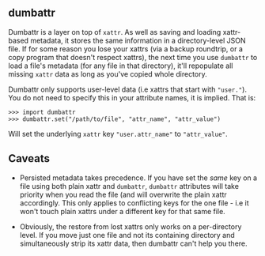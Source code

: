dumbattr
--------

Dumbattr is a layer on top of `xattr`. As well as saving and loading xattr-based metadata, it stores the same information in a directory-level JSON file. If for some reason you lose your xattrs (via a backup roundtrip, or a copy program that doesn't respect xattrs), the next time you use `dumbattr` to load a file's metadata (for any file in that directory), it'll repopulate all missing `xattr` data as long as you've copied whole directory.

Dumbattr only supports user-level data (i.e xattrs that start with `"user."`). You do not need to specify this in your attribute names, it is implied. That is:

	>>> import dumbattr
	>>> dumbattr.set("/path/to/file", "attr_name", "attr_value")

Will set the underlying `xattr` key `"user.attr_name"` to `"attr_value"`.

Caveats
-------

 - Persisted metadata takes precedence. If you have set the *same* key on a file using both plain xattr and `dumbattr`, `dumbattr` attributes will take priority when you read the file (and will overwrite the plain xattr accordingly. This only applies to conflicting keys for the one file - i.e it won't touch plain xattrs under a different key for that same file.

 - Obviously, the restore from lost xattrs only works on a per-directory level. If you move just one file and not its containing directory and simultaneously strip its xattr data, then dumbattr can't help you there.

